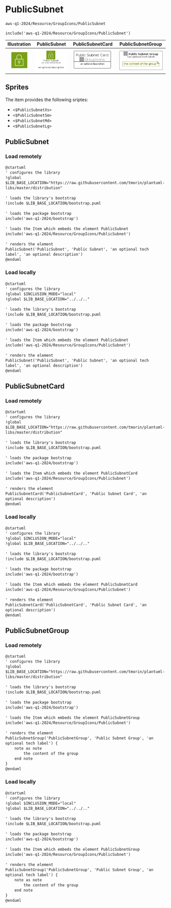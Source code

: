 # PublicSubnet


```text
aws-q1-2024/Resource/GroupIcons/PublicSubnet
```

```text
include('aws-q1-2024/Resource/GroupIcons/PublicSubnet')
```



| Illustration | PublicSubnet | PublicSubnetCard | PublicSubnetGroup |
| :---: | :---: | :---: | :---: |
| ![illustration for Illustration](../../../aws-q1-2024/Resource/GroupIcons/PublicSubnet.png) | ![illustration for PublicSubnet](../../../aws-q1-2024/Resource/GroupIcons/PublicSubnet.Local.png) | ![illustration for PublicSubnetCard](../../../aws-q1-2024/Resource/GroupIcons/PublicSubnetCard.Local.png) | ![illustration for PublicSubnetGroup](../../../aws-q1-2024/Resource/GroupIcons/PublicSubnetGroup.Local.png) |



## Sprites
The item provides the following sriptes:

- `<$PublicSubnetXs>`
- `<$PublicSubnetSm>`
- `<$PublicSubnetMd>`
- `<$PublicSubnetLg>`





## PublicSubnet

### Load remotely
```plantuml
@startuml
' configures the library
!global $LIB_BASE_LOCATION="https://raw.githubusercontent.com/tmorin/plantuml-libs/master/distribution"

' loads the library's bootstrap
!include $LIB_BASE_LOCATION/bootstrap.puml

' loads the package bootstrap
include('aws-q1-2024/bootstrap')

' loads the Item which embeds the element PublicSubnet
include('aws-q1-2024/Resource/GroupIcons/PublicSubnet')

' renders the element
PublicSubnet('PublicSubnet', 'Public Subnet', 'an optional tech label', 'an optional description')
@enduml
```

### Load locally
```plantuml
@startuml
' configures the library
!global $INCLUSION_MODE="local"
!global $LIB_BASE_LOCATION="../../.."

' loads the library's bootstrap
!include $LIB_BASE_LOCATION/bootstrap.puml

' loads the package bootstrap
include('aws-q1-2024/bootstrap')

' loads the Item which embeds the element PublicSubnet
include('aws-q1-2024/Resource/GroupIcons/PublicSubnet')

' renders the element
PublicSubnet('PublicSubnet', 'Public Subnet', 'an optional tech label', 'an optional description')
@enduml
```

## PublicSubnetCard

### Load remotely
```plantuml
@startuml
' configures the library
!global $LIB_BASE_LOCATION="https://raw.githubusercontent.com/tmorin/plantuml-libs/master/distribution"

' loads the library's bootstrap
!include $LIB_BASE_LOCATION/bootstrap.puml

' loads the package bootstrap
include('aws-q1-2024/bootstrap')

' loads the Item which embeds the element PublicSubnetCard
include('aws-q1-2024/Resource/GroupIcons/PublicSubnet')

' renders the element
PublicSubnetCard('PublicSubnetCard', 'Public Subnet Card', 'an optional description')
@enduml
```

### Load locally
```plantuml
@startuml
' configures the library
!global $INCLUSION_MODE="local"
!global $LIB_BASE_LOCATION="../../.."

' loads the library's bootstrap
!include $LIB_BASE_LOCATION/bootstrap.puml

' loads the package bootstrap
include('aws-q1-2024/bootstrap')

' loads the Item which embeds the element PublicSubnetCard
include('aws-q1-2024/Resource/GroupIcons/PublicSubnet')

' renders the element
PublicSubnetCard('PublicSubnetCard', 'Public Subnet Card', 'an optional description')
@enduml
```

## PublicSubnetGroup

### Load remotely
```plantuml
@startuml
' configures the library
!global $LIB_BASE_LOCATION="https://raw.githubusercontent.com/tmorin/plantuml-libs/master/distribution"

' loads the library's bootstrap
!include $LIB_BASE_LOCATION/bootstrap.puml

' loads the package bootstrap
include('aws-q1-2024/bootstrap')

' loads the Item which embeds the element PublicSubnetGroup
include('aws-q1-2024/Resource/GroupIcons/PublicSubnet')

' renders the element
PublicSubnetGroup('PublicSubnetGroup', 'Public Subnet Group', 'an optional tech label') {
    note as note
        the content of the group
    end note
}
@enduml
```

### Load locally
```plantuml
@startuml
' configures the library
!global $INCLUSION_MODE="local"
!global $LIB_BASE_LOCATION="../../.."

' loads the library's bootstrap
!include $LIB_BASE_LOCATION/bootstrap.puml

' loads the package bootstrap
include('aws-q1-2024/bootstrap')

' loads the Item which embeds the element PublicSubnetGroup
include('aws-q1-2024/Resource/GroupIcons/PublicSubnet')

' renders the element
PublicSubnetGroup('PublicSubnetGroup', 'Public Subnet Group', 'an optional tech label') {
    note as note
        the content of the group
    end note
}
@enduml
```

